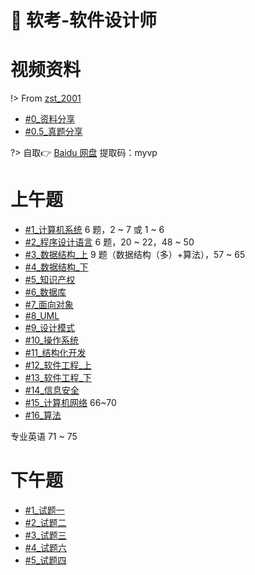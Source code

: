 # 📝 软考-软件设计师
# 视频资料

!> From [zst_2001](https://space.bilibili.com/91286799)

- [#0_资料分享](https://www.bilibili.com/video/BV1Rq4y1w7T5?spm_id_from=333.788.b_636f6d6d656e74.5)
- [#0.5_真题分享](https://www.bilibili.com/video/BV19S4y1a7MU)

?> 自取👉 [Baidu 网盘](https://pan.baidu.com/s/1FTD15rXXoR9QDns_5F8Lcg) 提取码：myvp 


# 上午题

- [#1_计算机系统](https://www.bilibili.com/video/BV1ym4y1D7RW) 6 题，2 ~ 7 或 1 ~ 6
- [#2_程序设计语言](https://www.bilibili.com/video/BV1tL411c7gi) 6 题，20 ~ 22，48 ~ 50
- [#3_数据结构_上](https://www.bilibili.com/video/BV1jY411b73f) 9 题（数据结构（多）+算法），57 ~ 65
- [#4_数据结构_下](https://www.bilibili.com/video/BV1UP4y1A79a)
- [#5_知识产权](https://www.bilibili.com/video/BV1Qr4y167cX)
- [#6_数据库](https://www.bilibili.com/video/BV1LZ4y1k7ma)
- [#7_面向对象](https://www.bilibili.com/video/BV1QU4y1o7MS)
- [#8_UML](https://www.bilibili.com/video/BV1a44y1K7HH)
- [#9_设计模式](https://www.bilibili.com/video/BV18L4y1M7Bd)
- [#10_操作系统](https://www.bilibili.com/video/BV1AY411E7GC)
- [#11_结构化开发](https://www.bilibili.com/video/BV19Y4y1v7Rv)
- [#12_软件工程_上](https://www.bilibili.com/video/BV1j94y1Z7xX)
- [#13_软件工程_下](https://www.bilibili.com/video/BV16u411C7U9)
- [#14_信息安全](https://www.bilibili.com/video/BV1rS4y187HK)
- [#15_计算机网络](https://www.bilibili.com/video/BV1gU4y1U72k)  66~70
- [#16_算法](https://www.bilibili.com/video/BV1CS4y187Hk)

专业英语 71 ~ 75

# 下午题

- [#1_试题一](https://www.bilibili.com/video/BV1ai4y1f7ot)
- [#2_试题二](https://www.bilibili.com/video/BV1x34y1k7ZE)
- [#3_试题三](https://www.bilibili.com/video/BV11Z4y1z7Uc)
- [#4_试题六](https://www.bilibili.com/video/BV1XT4y1v7ih)
- [#5_试题四](https://www.bilibili.com/video/BV1uZ4y1y77y)





